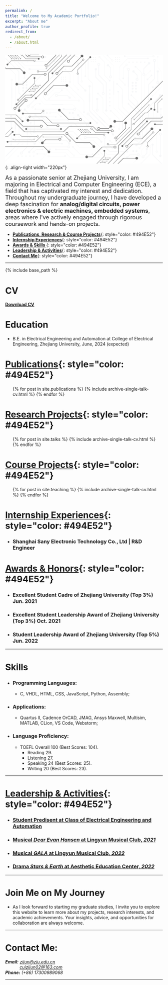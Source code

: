```yaml
---
permalink: /
title: "Welcome to My Academic Portfolio!"
excerpt: "About me"
author_profile: true
redirect_from: 
  - /about/
  - /about.html
---
```


![nuronmancer](/images/circuits.jpg){: .align-right width="220px"}

<font size = 4>As a passionate senior at Zhejiang University, I am majoring in Electrical and Computer Engineering (ECE), a field that has captivated my interest and dedication. Throughout my undergraduate journey, I have developed a deep fascination for <b>analog/digital circuits, power electronics & electric machines, embedded systems</b>, areas where I've actively engaged through rigorous coursework and hands-on projects.</font>

<!-- @import "[TOC]" {cmd="toc" depthFrom=1 depthTo=6 orderedList=false} -->
<!-- code_chunk_output -->
* [<b>Publications, Research & Course Projects</b>](#publications){: style="color: #494E52"}
* [<b>Internship Experiences</b>](#internship-experiences){: style="color: #494E52"}
* [<b>Awards & Skills </b>](#awards--honors){: style="color: #494E52"}
* [<b>Leadership & Activities</b>](#leadership--activities){: style="color: #494E52"}
* [<b>Contact Me</b>](#contact-me){: style="color: #494E52"}
<!-- code_chunk_output -->
  

- - -  

{% include base_path %}

CV
======
[<b>Download CV</b>](http://ZijunCui02.github.io/files/CV_Zijun_Cui_12.28.pdf)

Education
======
* B.E. in Electrical Engineering and Automation
       at College of Electrical Engineering, Zhejiang University, June, 2024 (expected)

[Publications](https://zijuncui02.github.io/publications/){: style="color: #494E52"}
======
  <ul>{% for post in site.publications %}
    {% include archive-single-talk-cv.html %}
  {% endfor %}</ul>
  

[Research Projects](https://zijuncui02.github.io/research%20projects/){: style="color: #494E52"}
======
  <ul>{% for post in site.talks %}
    {% include archive-single-talk-cv.html %}
  {% endfor %}</ul>
  
[Course Projects](https://zijuncui02.github.io/course%20projects/){: style="color: #494E52"}
======
  <ul>{% for post in site.teaching %}
    {% include archive-single-talk-cv.html %}
  {% endfor %}</ul>

[Internship Experiences](https://zijuncui02.github.io/internship_experiences/){: style="color: #494E52"}  
======  

 - ### Shanghai Sany Electronic Technology Co., Ltd | R&D Engineer


[Awards & Honors](https://zijuncui02.github.io/awards_honors/){: style="color: #494E52"}  
===

- ### Excellent Student Cadre of Zhejiang University (Top 3%) Jun. 2021
- ### Excellent Student Leadership Award of Zhejiang University (Top 3%) Oct. 2021
- ### Student Leadership Award of Zhejiang University (Top 5%) Jun. 2022

- - -   

Skills
======

* ### Programming Languages:
  * C, VHDL, HTML, CSS, JavaScript, Python, Assembly;
* ### Applications:
  * Quartus II, Cadence OrCAD, JMAG, Ansys Maxwell, Multisim, MATLAB, CLion, VS Code, Webstorm;
* ### Language Proficiency:
  * TOEFL Overall 100 (Best Scores: 104).
    * Reading 29.
    * Listening 27.
    * Speaking 24 (Best Scores: 25).
    * Writing 20 (Best Scores: 23).

- - -

[Leadership & Activities](https://zijuncui02.github.io/leadership_activities/){: style="color: #494E52"}
=== 

- ### [Student Predisent at Class of Electrical Engineering and Automation](https://zijuncui02.github.io/portfolio/1Student%20Predisent/)

- ### [Musical *Dear Evan Hansen* at Lingyun Musical Club, *2021*](https://zijuncui02.github.io/portfolio/2Musical1/)

- ### [Musical *GALA* at Lingyun Musical Club, *2022*](https://zijuncui02.github.io/portfolio/3Musical2/)

- ### [Drama *Stars & Earth* at Aesthetic Education Center, *2022*](https://zijuncui02.github.io/portfolio/4Drama1/)

- - -   

Join Me on My Journey
===  

- As I look forward to starting my graduate studies, I invite you to explore this website to learn more about my projects, research interests, and academic achievements. Your insights, advice, and opportunities for collaboration are always welcome.   

- - -   

Contact Me:
=== 

***Email:*** *[zijun@zju.edu.cn](mailto:zijun@zju.edu.cn/)*  
&emsp;&emsp;&emsp; *[cuizijun02@163.com](mailto:cuizijun02@163.com/)*  
***Phone:*** *(+86) 17300989068* 

- - - 

